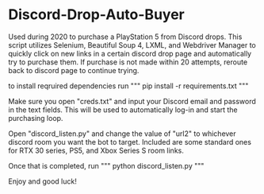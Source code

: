 # Discord-Drop-Auto-Buyer
Used during 2020 to purchase a PlayStation 5 from Discord drops. This script utilizes Selenium, Beautiful Soup 4, LXML, and Webdriver Manager to quickly click on new links in a certain discord drop page and automatically try to purchase them. If purchase is not made within 20 attempts, reroute back to discord page to continue trying.

to install reqruired dependencies run
"""
pip install -r requirements.txt 
"""

Make sure you open "creds.txt" and input your Discord email and password in the text fields. This will be used to automatically log-in and start the purchasing loop.

Open "discord_listen.py" and change the value of "url2" to whichever discord room you want the bot to target.
Included are some standard ones for RTX 30 series, PS5, and Xbox Series S room links.

Once that is completed, run
"""
python discord_listen.py
"""

Enjoy and good luck!
